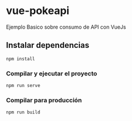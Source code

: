 # vue-pokeapi
Ejemplo Basico sobre consumo de API con VueJs

## Instalar dependencias
```
npm install
```

### Compilar y ejecutar el proyecto
```
npm run serve
```

### Compilar para producción
```
npm run build
```
